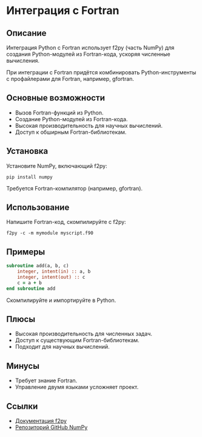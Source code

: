 # Интеграция с Fortran

## Описание
Интеграция Python с Fortran использует f2py (часть NumPy) для создания Python-модулей из Fortran-кода, ускоряя численные вычисления.

При интеграции с Fortran придётся комбинировать Python-инструменты с профайлерами для Fortran, например, gfortran.

## Основные возможности
- Вызов Fortran-функций из Python.
- Создание Python-модулей из Fortran-кода.
- Высокая производительность для научных вычислений.
- Доступ к обширным Fortran-библиотекам.

## Установка
Установите NumPy, включающий f2py:
```
pip install numpy
```
Требуется Fortran-компилятор (например, gfortran).

## Использование
Напишите Fortran-код, скомпилируйте с f2py:
```
f2py -c -m mymodule myscript.f90
```

## Примеры
```fortran
subroutine add(a, b, c)
    integer, intent(in) :: a, b
    integer, intent(out) :: c
    c = a + b
end subroutine add
```
Скомпилируйте и импортируйте в Python.

## Плюсы
- Высокая производительность для численных задач.
- Доступ к существующим Fortran-библиотекам.
- Подходит для научных вычислений.

## Минусы
- Требует знание Fortran.
- Управление двумя языками усложняет проект.

## Ссылки
- [Документация f2py](https://numpy.org/doc/stable/f2py/)
- [Репозиторий GitHub NumPy](https://github.com/numpy/numpy)
